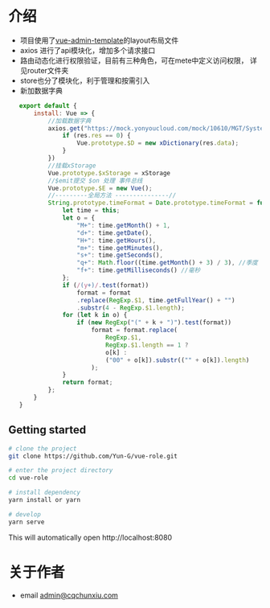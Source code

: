 # 介绍
- 项目使用了[vue-admin-template](https://github.com/PanJiaChen/vue-admin-template)的layout布局文件
- axios 进行了api模块化，增加多个请求接口
- 路由动态化进行权限验证，目前有三种角色，可在mete中定义访问权限， 详见router文件夹
- store也分了模块化，利于管理和按需引入
- 新加数据字典
 ```javascript
	export default {
		install: Vue => {
			//加载数据字典
			axios.get("https://mock.yonyoucloud.com/mock/10610/MGT/System/DataDictionary/GetDataDictionaryList.ashx").then(res => {
				if (res.res == 0) {
					Vue.prototype.$D = new xDictionary(res.data);
				}
			})
			//挂载xStorage
			Vue.prototype.$xStorage = xStorage
			//$emit提交 $on 处理 事件总线
			Vue.prototype.$E = new Vue(); 
			//---------全局方法 ---------------//
			String.prototype.timeFormat = Date.prototype.timeFormat = function(format) {
				let time = this;
				let o = {
					"M+": time.getMonth() + 1,
					"d+": time.getDate(),
					"H+": time.getHours(),
					"m+": time.getMinutes(),
					"s+": time.getSeconds(),
					"q+": Math.floor((time.getMonth() + 3) / 3), //季度
					"f+": time.getMilliseconds() //毫秒
				};
				if (/(y+)/.test(format))
					format = format
					.replace(RegExp.$1, time.getFullYear() + "")
					.substr(4 - RegExp.$1.length);
				for (let k in o) {
					if (new RegExp("(" + k + ")").test(format))
						format = format.replace(
							RegExp.$1,
							RegExp.$1.length == 1 ?
							o[k] :
							("00" + o[k]).substr(("" + o[k]).length)
						);
				}
				return format;
			};
		}
	}
```
## Getting started
```bash
# clone the project
git clone https://github.com/Yun-G/vue-role.git

# enter the project directory
cd vue-role

# install dependency
yarn install or yarn

# develop
yarn serve
```
This will automatically open http://localhost:8080
# 关于作者
- email admin@cqchunxiu.com
